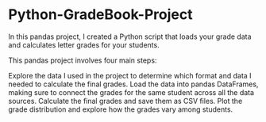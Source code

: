 # Python-GradeBook-Project
In this pandas project, I created a Python script that loads your grade data and calculates letter grades for your students.

This pandas project involves four main steps:

Explore the data I used in the project to determine which format and data I needed to calculate the final grades.
Load the data into pandas DataFrames, making sure to connect the grades for the same student across all the data sources.
Calculate the final grades and save them as CSV files.
Plot the grade distribution and explore how the grades vary among students.
